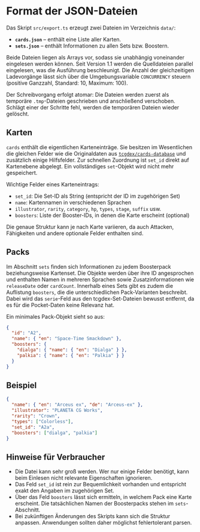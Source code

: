 # Format der JSON-Dateien

Das Skript `src/export.ts` erzeugt zwei Dateien im Verzeichnis `data/`:

- **`cards.json`** – enthält eine Liste aller Karten.
- **`sets.json`** – enthält Informationen zu allen Sets bzw. Boostern.

Beide Dateien liegen als Arrays vor, sodass sie unabhängig voneinander eingelesen werden können. Seit Version 1.1 werden die Quelldateien parallel eingelesen, was die Ausführung beschleunigt. Die Anzahl der gleichzeitigen Ladevorgänge lässt sich über die Umgebungsvariable `CONCURRENCY` steuern (positive Ganzzahl, Standard: 10, Maximum: 100).

Der Schreibvorgang erfolgt atomar: Die Dateien werden zuerst als temporäre `.tmp`-Dateien geschrieben und anschließend verschoben. Schlägt einer der Schritte fehl, werden die temporären Dateien wieder gelöscht.

## Karten

`cards` enthält die eigentlichen Karteneinträge. Sie besitzen im Wesentlichen die gleichen Felder wie die Originaldaten aus [`tcgdex/cards-database`](https://github.com/tcgdex/cards-database) und zusätzlich einige Hilfsfelder. Zur schnellen Zuordnung ist `set_id` direkt auf Kartenebene abgelegt. Ein vollständiges `set`-Objekt wird nicht mehr gespeichert.

Wichtige Felder eines Karteneintrags:

- `set_id`: Die Set-ID als String (entspricht der ID im zugehörigen Set)
- `name`: Kartennamen in verschiedenen Sprachen
- `illustrator`, `rarity`, `category`, `hp`, `types`, `stage`, `suffix` usw.
- `boosters`: Liste der Booster-IDs, in denen die Karte erscheint (optional)

Die genaue Struktur kann je nach Karte variieren, da auch Attacken, Fähigkeiten und andere optionale Felder enthalten sind.

## Packs

Im Abschnitt `sets` finden sich Informationen zu jedem Boosterpack beziehungsweise Kartenset. Die Objekte werden über ihre ID angesprochen und enthalten Namen in mehreren Sprachen sowie Zusatzinformationen wie `releaseDate` oder `cardCount`. Innerhalb eines Sets gibt es zudem die Auflistung `boosters`, die die unterschiedlichen Pack-Varianten beschreibt.
Dabei wird das `serie`-Feld aus den tcgdex-Set-Dateien bewusst entfernt, da es für die Pocket-Daten keine Relevanz hat.

Ein minimales Pack-Objekt sieht so aus:

```json
{
  "id": "A2",
  "name": { "en": "Space-Time Smackdown" },
  "boosters": {
    "dialga": { "name": { "en": "Dialga" } },
    "palkia": { "name": { "en": "Palkia" } }
  }
}
```

## Beispiel

```json
{
  "name": { "en": "Arceus ex", "de": "Arceus-ex" },
  "illustrator": "PLANETA CG Works",
  "rarity": "Crown",
  "types": ["Colorless"],
  "set_id": "A2a",
  "boosters": ["dialga", "palkia"]
}
```

## Hinweise für Verbraucher

- Die Datei kann sehr groß werden. Wer nur einige Felder benötigt, kann beim Einlesen nicht relevante Eigenschaften ignorieren.
- Das Feld `set_id` ist rein zur Bequemlichkeit vorhanden und entspricht exakt den Angaben im zugehörigen Set.
- Über das Feld `boosters` lässt sich ermitteln, in welchem Pack eine Karte erscheint. Die tatsächlichen Namen der Boosterpacks stehen im `sets`-Abschnitt.
- Bei zukünftigen Änderungen des Skripts kann sich die Struktur anpassen. Anwendungen sollten daher möglichst fehlertolerant parsen.
